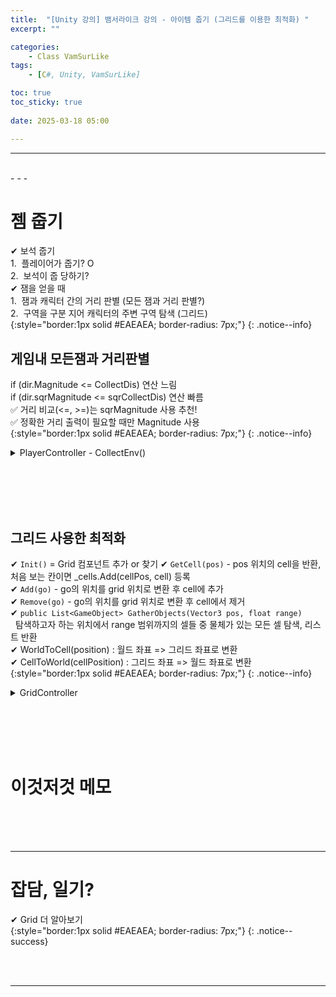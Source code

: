 ```yaml
---
title:  "[Unity 강의] 뱀서라이크 강의 - 아이템 줍기 (그리드를 이용한 최적화) "
excerpt: ""

categories:
    - Class VamSurLike
tags:
    - [C#, Unity, VamSurLike]

toc: true
toc_sticky: true
 
date: 2025-03-18 05:00

---
```

- - -

<br>
- - - 
 

# 젬 줍기
✔ 보석 줍기  
1.&nbsp;&nbsp;플레이어가 줍기? O  
2.&nbsp;&nbsp;보석이 줍 당하기?  
✔ 잼을 얻을 때  
1.&nbsp;&nbsp;잼과 캐릭터 간의 거리 판별 (모든 잼과 거리 판별?)  
2.&nbsp;&nbsp;구역을 구분 지어 캐릭터의 주변 구역 탐색 (그리드)  
{:style="border:1px solid #EAEAEA; border-radius: 7px;"}
{: .notice--info}  

## 게임내 모든잼과 거리판별 
if (dir.Magnitude <= CollectDis) 연산 느림  
if (dir.sqrMagnitude <= sqrCollectDis) 연산 빠름  
✅ 거리 비교(<=, >=)는 sqrMagnitude 사용 추천!  
✅ 정확한 거리 출력이 필요할 때만 Magnitude 사용  
{:style="border:1px solid #EAEAEA; border-radius: 7px;"}
{: .notice--info}  

<details>
<summary>PlayerController - CollectEnv()</summary>
<div class="notice--primary" markdown="1"> 

```c# 
public class PlayerController : CreatureController
{

    float EnvCollectDist { get; set; } = 1.0f;

    void Update()
    {
        CollectEnv();
    }

    void CollectEnv() 
    {
        float sqrCollectDis = EnvCollectDist * EnvCollectDist;
        List<GemController> gems = Managers.Object.Gems.ToList();
        foreach (GemController gem in gems)
        {
            Vector3 dir = gem.transform.position - transform.position;
            if (dir.sqrMagnitude <= EnvCollectDist)
            {
                Managers.Game.Gem += 1;
                Managers.Object.Despawn(gem);
            }
            
        }
    }
}
```
</div>
</details>


<br><br><br><br>

## 그리드 사용한 최적화
✔ `Init()` = Grid 컴포넌트 추가 or 찾기
✔ `GetCell(pos)` - pos 위치의 cell을 반환, 처음 보는 칸이면 _cells.Add(cellPos, cell) 등록  
✔ `Add(go)` - go의 위치를 grid 위치로 변환 후 cell에 추가  
✔ `Remove(go)` - go의 위치를 grid 위치로 변환 후 cell에서 제거  
✔ `public List<GameObject> GatherObjects(Vector3 pos, float range)`  
&nbsp;&nbsp;탐색하고자 하는 위치에서 range 범위까지의 셀들 중 물체가 있는 모든 셀 탐색, 리스트 반환   
✔ WorldToCell(position) : 월드 좌표 => 그리드 좌표로 변환   
✔ CellToWorld(cellPosition) : 그리드 좌표 => 월드 좌표로 변환  
{:style="border:1px solid #EAEAEA; border-radius: 7px;"}
{: .notice--info}  

<details>
<summary>GridController</summary>
<div class="notice--primary" markdown="1"> 

```c# 
using System.Collections.Generic;
using UnityEngine;

class Cell 
{
    public HashSet<GameObject> Objects { get; } = new HashSet<GameObject>();
}

public class GridController : BaseController
{
    UnityEngine.Grid _grid;

    Dictionary<Vector3Int, Cell> _cells = new Dictionary<Vector3Int, Cell>();

    public override bool Init()
    {
        base.Init();

        _grid = gameObject.GetOrAddComponent<UnityEngine.Grid>();

        return true;
    }

    public void Add(GameObject go) 
    {
        Vector3Int cellPos = _grid.WorldToCell(go.transform.position);

        Cell cell = GetCell(cellPos);
        if (cell==null)
            return;
        
        cell.Objects.Add(go);
    }
    public void Remove(GameObject go)
    {
        Vector3Int cellPos = _grid.WorldToCell(go.transform.position);

        Cell cell = GetCell(cellPos);
        if (cell == null)
            return;
        
        cell.Objects.Remove(go);
    }

    Cell GetCell(Vector3Int cellPos) 
    {
        Cell cell = null;

        if (_cells.TryGetValue(cellPos,out cell) ==false)
        {
            //처음보는 칸이다? => add 등록
            cell = new Cell();
            _cells.Add(cellPos, cell);
        }
        return cell;
    }

    public List<GameObject> GatherObjects(Vector3 pos, float range) 
    {
        List<GameObject> objects = new List<GameObject>();

        Vector3Int left = _grid.WorldToCell(pos + new Vector3(-range, 0));
        Vector3Int right = _grid.WorldToCell(pos + new Vector3(+range, 0));
        Vector3Int bottom = _grid.WorldToCell(pos + new Vector3(0, -range));
        Vector3Int top = _grid.WorldToCell(pos + new Vector3(0, +range));

        int minX = left.x;
        int maxX = right.x;
        int minY = bottom.y;
        int maxY = top.y;

        for (int x = minX; x <= maxX; x++)
        {
            for (int y = minY; y <= maxY; y++)
            {
                if (_cells.ContainsKey(new Vector3Int(x, y, 0)) == false)
                    continue;

                objects.AddRange(_cells[new Vector3Int(x, y, 0)].Objects);
            }
        }
        return objects;
    }
}

```
</div>
</details>

<br><br><br><br>

# 이것저것 메모


<br><br><br>
- - - 

# 잡담, 일기?
✔ Grid 더 알아보기  
{:style="border:1px solid #EAEAEA; border-radius: 7px;"}
{: .notice--success}  


<br><br>
- - -